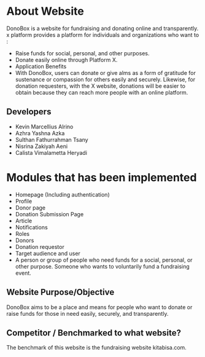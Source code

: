 # About Website
DonoBox is a website for fundraising and donating online and transparently. x platform provides a platform for individuals and organizations who want to :

- Raise funds for social, personal, and other purposes.
- Donate easily online through Platform X.
- Application Benefits
- With DonoBox, users can donate or give alms as a form of gratitude for sustenance or compassion for others easily and securely. Likewise, for donation requesters, with the X website, donations will be easier to obtain because they can reach more people with an online platform.

## Developers
- Kevin Marcellius Alrino
- Azhra Yashna Azka
- Sulthan Fathurrahman Tsany
- Nisrina Zakiyah Aeni
- Calista Vimalametta Heryadi

# Modules that has been implemented
- Homepage (Including authentication)
- Profile
- Donor page
- Donation Submission Page
- Article
- Notifications
- Roles
- Donors
- Donation requestor
- Target audience and user
- A person or group of people who need funds for a social, personal, or other purpose. Someone who wants to voluntarily fund a fundraising event.

## Website Purpose/Objective
DonoBox aims to be a place and means for people who want to donate or raise funds for those in need easily, securely, and transparently.

## Competitor / Benchmarked to what website?
The benchmark of this website is the fundraising website kitabisa.com.
